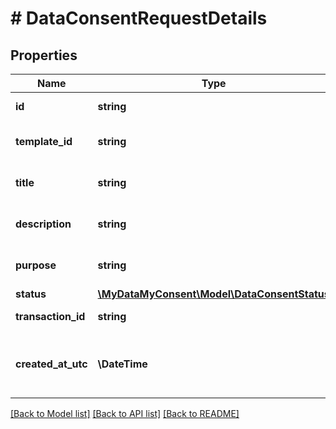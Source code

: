 # # DataConsentRequestDetails

## Properties

Name | Type | Description | Notes
------------ | ------------- | ------------- | -------------
**id** | **string** | Consent request id |
**template_id** | **string** | Consent request template id | [optional]
**title** | **string** | Consent request title. |
**description** | **string** | Consent request description. |
**purpose** | **string** | Consent request purpose. | [optional]
**status** | [**\MyDataMyConsent\Model\DataConsentStatus**](DataConsentStatus.md) |  |
**transaction_id** | **string** | Transaction id | [optional]
**created_at_utc** | **\DateTime** | Request creation datetime in UTC timezone |

[[Back to Model list]](../../README.md#models) [[Back to API list]](../../README.md#endpoints) [[Back to README]](../../README.md)
